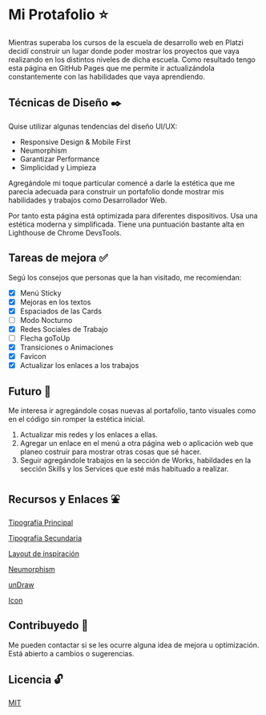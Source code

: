 # Mi Protafolio :star:
Mientras superaba los cursos de la escuela de desarrollo web en Platzi decidí construir un lugar donde poder mostrar los proyectos que vaya realizando en los distintos niveles de dicha escuela. Como resultado tengo esta página en GitHub Pages que me permite ir actualizándola constantemente con las habilidades que vaya aprendiendo.

## Técnicas de Diseño :black_nib:
Quise utilizar algunas tendencias del diseño UI/UX:

* Responsive Design & Mobile First
* Neumorphism
* Garantizar Performance
* Simplicidad y Limpieza

Agregándole mi toque particular comencé a darle la estética que me parecía adecuada para construir un portafolio donde mostrar mis habilidades y trabajos como Desarrollador Web.

Por tanto esta página está optimizada para diferentes dispositivos. Usa una estética moderna y simplificada. Tiene una puntuación bastante alta en Lighthouse de Chrome DevsTools.

## Tareas de mejora :white_check_mark:
Segú los consejos que personas que la han visitado, me recomiendan:

* [x] Menú Sticky
* [x] Mejoras en los textos
* [x] Espaciados de las Cards
* [ ] Modo Nocturno
* [x] Redes Sociales de Trabajo
* [ ] Flecha goToUp
* [x] Transiciones o Animaciones
* [x] Favicon
* [x] Actualizar los enlaces a los trabajos

## Futuro :rocket:
Me interesa ir agregándole cosas nuevas al portafolio, tanto visuales como en el código sin romper la estética inicial.

1. Actualizar mis redes y los enlaces a ellas.
2. Agregar un enlace en el menú a otra página web o aplicación web que planeo costruir para mostrar otras cosas que sé hacer.
3. Seguir agregándole trabajos en la sección de Works, habildades en la sección Skills y los Services que esté más habituado a realizar.

## Recursos y Enlaces :fountain:
[Tipografía Principal](https://fonts.google.com/specimen/KoHo?query=koho "KoHo-SemiBold")

[Tipografía Secundaria](https://fonts.google.com/specimen/Lato?query=lato "Lato-Regular")

[Layout de inspiración](https://dribbble.com/shots/6181158-Clean-portfolio-template)

[Neumorphism](https://www.behance.net/gallery/92714821/FREE-Neumorphism-UI-kit-for-Figma?tracking_source=search_projects_recommended%7Cneumorphism)

[unDraw](https://undraw.co/illustrations)

[Icon](https://es.pngtree.com/so/vaso')

## Contribuyedo :raising_hand:
Me pueden contactar si se les ocurre alguna idea de mejora u optimización. Está abierto a cambios o sugerencias.

## Licencia :unlock:
[MIT](https://choosealicense.com/licenses/mit/)